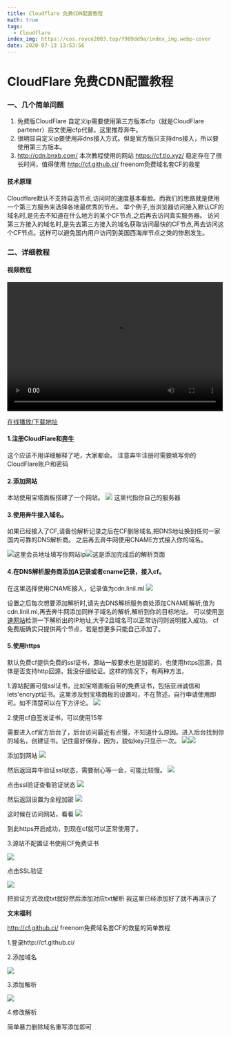 ```yaml
---
title: Cloudflare 免费CDN配置教程
math: true
tags:
  - Cloudflare
index_img: https://cos.royce2003.top/f909dd9a/index_img.webp-cover
date: 2020-07-13 13:53:56
---
```

# CloudFlare 免费CDN配置教程

### 一、几个简单问题

1. 免费版CloudFlare 自定义ip需要使用第三方版本cfp（就是CloudFlare partener）后文使用cfp代替。这里推荐奔牛。 
2. 很明显自定义ip要使用非dns接入方式。但是官方版只支持dns接入，所以要使用第三方版本。
3. http://cdn.bnxb.com/ 本次教程使用的网站
   https://cf.tlo.xyz/ 稳定存在了很长时间，值得使用
   http://cf.github.ci/ freenom免费域名套CF的救星

#### 技术原理

Cloudflare默认不支持自选节点,访问时的速度基本看脸。而我们的思路就是使用一个第三方服务来选择各地最优秀的节点。
举个例子,当浏览器访问接入默认CF的域名时,是先去不知道在什么地方的某个CF节点,之后再去访问真实服务器。
访问第三方接入的域名时,是先去第三方接入的域名获取访问最快的CF节点,再去访问这个CF节点。这样可以避免国内用户访问到美国西海岸节点之类的惨剧发生。

### 二、详细教程

#### 视频教程
<video src="https://dl.linik.ml/E5/%E6%96%87%E6%A1%A3/Documents/%E5%A4%96%E9%93%BE/%E5%A6%82%E4%BD%95%E9%83%A8%E7%BD%B2CFP%E8%87%AA%E9%80%89%E8%8A%82%E7%82%B9%E7%9E%8E%E6%89%AF%E7%89%88.mp4" controls="controls" width="500" height="300">您的浏览器不支持播放该视频！</video>

[在线播放/下载地址](https://dl.linik.ml/E5/文档/Documents/外链/如何部署CFP自选节点瞎扯版.mp4?preview)

#### 1.注册CloudFlare和[奔牛](http://cdn.bnxb.com/)

这个应该不用详细解释了吧，大家都会。
注意奔牛注册时需要填写你的CloudFlare账户和密码

#### 2.添加网站

本站使用宝塔面板搭建了一个网站。
![](https://img.shanyemangfu.com/wp-content/uploads/2020/02/TIM20200201133414.png-2)
这里代指你自己的服务器

#### 3.使用奔牛接入域名。

如果已经接入了CF,请备份解析记录之后在CF删除域名,把DNS地址换到任何一家国内可靠的DNS解析商。
之后再去奔牛网使用CNAME方式接入你的域名。

[](https://img.shanyemangfu.com/wp-content/uploads/2020/02/TIM20200201131338-1.png-2)![](https://img.shanyemangfu.com/wp-content/uploads/2020/02/TIM20200201133221.png-2)这里会员地址填写你网站ip![](https://img.shanyemangfu.com/wp-content/uploads/2020/02/TIM20200201143927-1024x649.png-2)这是添加完成后的解析页面

#### 4.在DNS解析服务商添加A记录或者cname记录，接入cf。

在这里选择使用CNAME接入，记录值为cdn.linil.ml
![](https://s1.ax1x.com/2020/07/13/UJUMp4.png)

设置之后每次想要添加解析时,请先去DNS解析服务商处添加CNAME解析,值为cdn.linil.ml,再去奔牛网添加同样子域名的解析,解析到你的目标地址。
可以使用[测速网站](https://www.ce8.com/)检测一下解析出的IP地址,大于2且域名可以正常访问则说明接入成功。
cf免费版确实只提供两个节点，若是想更多只能自己添加了。

#### 5.使用https

默认免费cf提供免费的ssl证书，源站一般要求也是加密的，也使用https回源，具体是否支持http回源，我没仔细验证。这样的情况下，有两种方法，

1.源站配置可信ssl证书，比如宝塔面板自带的免费证书，包括亚洲诚信和lets'encrypt证书。这里涉及到宝塔面板的设置吗，不在赘述，自行申请使用即可。如不清楚可以在下方评论。
![](https://img.shanyemangfu.com/wp-content/uploads/2020/02/TIM20200201145735.png-2)

2.使用cf自签发证书，可以使用15年

需要进入cf官方后台了，后台访问最近有点慢，不知道什么原因。进入后台找到你的域名，创建证书。记住最好保存，因为，貌似key只显示一次。
![](https://img.shanyemangfu.com/wp-content/uploads/2020/02/TIM20200201150417-1024x602.png-2)![](https://img.shanyemangfu.com/wp-content/uploads/2020/02/TIM20200201150507.png-2)

添加到网站
![](https://img.shanyemangfu.com/wp-content/uploads/2020/02/TIM20200201150902.png-2)

然后返回奔牛验证ssl状态，需要耐心等一会，可能比较慢。
![](https://img.shanyemangfu.com/wp-content/uploads/2020/02/TIM20200201152033.png-2)

点击ssl验证查看验证状态
![](https://img.shanyemangfu.com/wp-content/uploads/2020/02/TIM20200201152109-1024x171.png-2)

然后返回设置为全程加密
![](https://img.shanyemangfu.com/wp-content/uploads/2020/02/TIM20200201152513.png-2)

这时候在访问网站，看看
![](https://img.shanyemangfu.com/wp-content/uploads/2020/02/TIM20200201152442.png-2)

到此https开启成功，到现在cf就可以正常使用了。

3.源站不配置证书使用CF免费证书

![](https://img.shanyemangfu.com/wp-content/uploads/2020/02/TIM20200201152033.png-2)

点击SSL验证

![](https://s1.ax1x.com/2020/07/16/UBBYZV.png)

把验证方式改成txt就好然后添加对应txt解析 我这里已经添加好了就不再演示了

**文末福利**

http://cf.github.ci/ freenom免费域名套CF的救星的简单教程

1.登录http://cf.github.ci/

2.添加域名

![](https://s1.ax1x.com/2020/07/13/UJUX34.png)

3.添加解析

![](https://s1.ax1x.com/2020/07/13/UJar24.png)

4.修改解析

简单暴力删除域名重写添加即可
